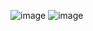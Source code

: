 ![image](https://user-images.githubusercontent.com/67218056/230071366-138bc64d-f7a9-45de-ad33-b0423263ac8f.png)
![image](https://user-images.githubusercontent.com/67218056/230071475-00a0bdaa-4d88-40e7-b44e-a730787e2b0a.png)
